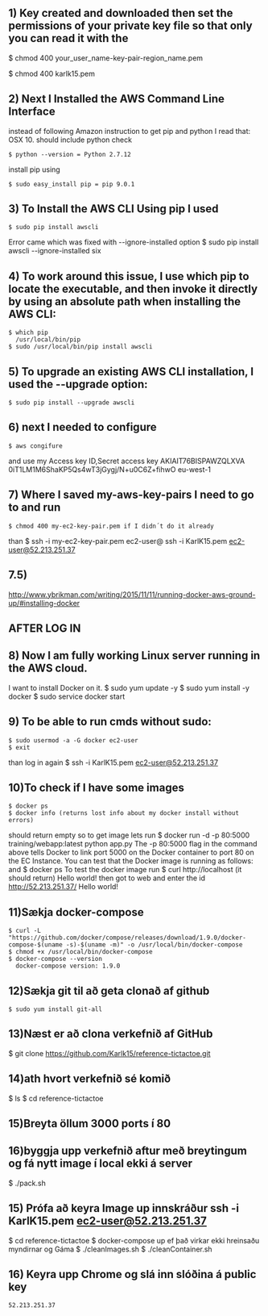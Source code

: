 
## 1) Key created and downloaded then set the permissions of your private key file so that only you can read it with the

   $ chmod 400 your_user_name-key-pair-region_name.pem
   
   $ chmod 400 karlk15.pem

## 2) Next I Installed the AWS Command Line Interface

   instead of following Amazon instruction to get pip and python
   I read that:
   OSX 10. should include python check
   
    $ python --version = Python 2.7.12
    
   install pip using
   
    $ sudo easy_install pip = pip 9.0.1

## 3) To Install the AWS CLI Using pip I used

    $ sudo pip install awscli
   Error came which was fixed with --ignore-installed option
    $ sudo pip install awscli --ignore-installed six

## 4) To work around this issue,  I use which pip to locate the executable, and then invoke it directly by using an absolute path when installing the AWS CLI:

    $ which pip
      /usr/local/bin/pip
    $ sudo /usr/local/bin/pip install awscli

## 5) To upgrade an existing AWS CLI installation, I used the --upgrade option:

    $ sudo pip install --upgrade awscli

## 6) next I needed to configure

    $ aws congifure
   and use my Access key ID,Secret access key
      AKIAIT76BISPAWZQLXVA
      0iT1LM1M6ShaKP5Qs4wT3jGygj/N+u0C6Z+fihwO
      eu-west-1

## 7) Where I saved my-aws-key-pairs I need to go to and run

    $ chmod 400 my-ec2-key-pair.pem if I didn´t do it already
   than
    $ ssh -i my-ec2-key-pair.pem ec2-user@<EC2-INSTANCE-PUBLIC-IP-ADDRESS>
      ssh -i KarlK15.pem ec2-user@52.213.251.37

## 7.5)
   http://www.ybrikman.com/writing/2015/11/11/running-docker-aws-ground-up/#installing-docker

## AFTER LOG IN
## 8) Now I am fully working Linux server running in the AWS cloud.

   I want to install Docker on it.
    $ sudo yum update -y
    $ sudo yum install -y docker
    $ sudo service docker start

## 9) To be able to run cmds without sudo:

    $ sudo usermod -a -G docker ec2-user
    $ exit
   than log in again
    $ ssh -i KarlK15.pem ec2-user@52.213.251.37

## 10)To check if I have some images

    $ docker ps
    $ docker info (returns lost info about my docker install without errors)
   should return empty so to get image lets run
    $ docker run -d -p 80:5000 training/webapp:latest python app.py
   The -p 80:5000 flag in the command above tells Docker to link port 5000 on the
   Docker container to port 80 on the EC Instance.
   You can test that the Docker image is running as follows: and
    $ docker ps
   To test the docker image run
    $ curl http://localhost (it should return)
      Hello world!
    then got to web and enter the id http://52.213.251.37/
      Hello world!
      
## 11)Sækja docker-compose

    $ curl -L "https://github.com/docker/compose/releases/download/1.9.0/docker-compose-$(uname -s)-$(uname -m)" -o /usr/local/bin/docker-compose
    $ chmod +x /usr/local/bin/docker-compose
    $ docker-compose --version
      docker-compose version: 1.9.0
## 12)Sækja git til að geta clonað af github

    $ sudo yum install git-all

## 13)Næst er að clona verkefnið af GitHub

   $ git clone https://github.com/Karlk15/reference-tictactoe.git

## 14)ath hvort verkefnið sé komið

   $ ls
   $ cd reference-tictactoe

## 15)Breyta öllum 3000 ports í 80

## 16)byggja upp verkefnið aftur með breytingum og fá nytt image í local ekki á server

   $ ./pack.sh

## 15) Prófa að keyra Image up innskráður ssh -i KarlK15.pem ec2-user@52.213.251.37

   $ cd reference-tictactoe
   $ docker-compose up
   ef það virkar ekki hreinsaðu myndirnar og Gáma
   $ ./cleanImages.sh
   $ ./cleanContainer.sh

## 16) Keyra upp Chrome og slá inn slóðina á public key

    52.213.251.37
